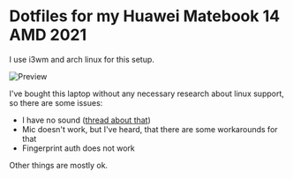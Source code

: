 # Dotfiles for my Huawei Matebook 14 AMD 2021
I use i3wm and arch linux for this setup.

![Preview](https://imgur.com/EcjhJCE.jpg)

I've bought this laptop without any necessary research about linux support, so there are some issues:
* I have no sound ([thread about that](https://github.com/thesofproject/linux/issues/3249))
* Mic doesn't work, but I've heard, that there are some workarounds for that
* Fingerprint auth does not work

Other things are mostly ok.
